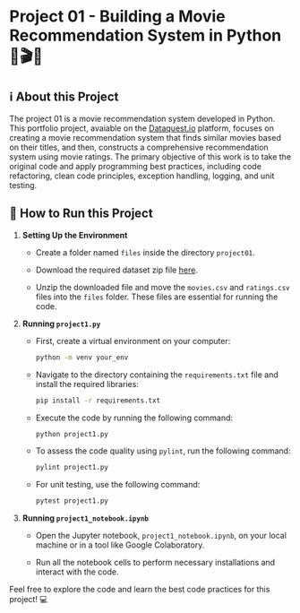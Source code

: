 # Project 01 - Building a Movie Recommendation System in Python 🍿🎬🎥

## ℹ️ About this Project

The project 01 is a movie recommendation system developed in Python. This portfolio project, avaiable on the [Dataquest.io](https://app.dataquest.io/) platform, focuses on creating a movie recommendation system that finds similar movies based on their titles, and then, constructs a comprehensive recommendation system using movie ratings. The primary objective of this work is to take the original code and apply programming best practices, including code refactoring, clean code principles, exception handling, logging, and unit testing.

## 🚀 How to Run this Project

1. **Setting Up the Environment**

    - Create a folder named `files` inside the directory `project01`.

    - Download the required dataset zip file [here](https://files.grouplens.org/datasets/movielens/ml-25m.zip).

    - Unzip the downloaded file and move the `movies.csv` and `ratings.csv` files into the `files` folder. These files are essential for running the code.

2. **Running `project1.py`**

    - First, create a virtual environment on your computer:

        ```bash
        python -m venv your_env
        ```

    - Navigate to the directory containing the `requirements.txt` file and install the required libraries:

        ```bash
        pip install -r requirements.txt
        ```

    - Execute the code by running the following command:

        ```bash
        python project1.py
        ```

    - To assess the code quality using `pylint`, run the following command:

        ```bash
        pylint project1.py
        ```

    - For unit testing, use the following command:

        ```bash
        pytest project1.py
        ```

3. **Running `project1_notebook.ipynb`**

    - Open the Jupyter notebook, `project1_notebook.ipynb`, on your local machine or in a tool like Google Colaboratory.

    - Run all the notebook cells to perform necessary installations and interact with the code.

Feel free to explore the code and learn the best code practices for this project! 💻